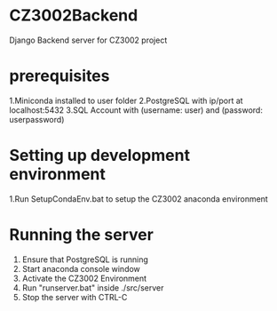 # CZ3002Backend
Django Backend server for CZ3002 project

# prerequisites
1.Miniconda installed to user folder
2.PostgreSQL with ip/port at localhost:5432
3.SQL Account with (username: user) and (password: userpassword)

# Setting up development environment
1.Run SetupCondaEnv.bat to setup the CZ3002 anaconda environment

# Running the server
1. Ensure that PostgreSQL is running
2. Start anaconda console window
3. Activate the CZ3002 Environment
4. Run "runserver.bat" inside ./src/server
5. Stop the server with CTRL-C
